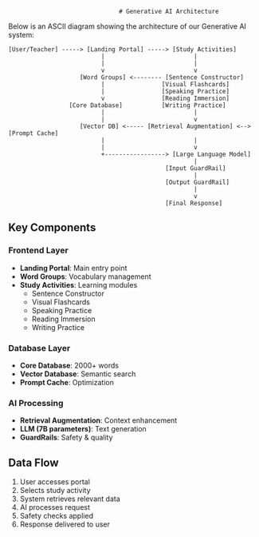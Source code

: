                                    # Generative AI Architecture

Below is an ASCII diagram showing the architecture of our Generative AI system:

    [User/Teacher] -----> [Landing Portal] -----> [Study Activities]
                              |                         |
                              |                         |
                              v                         v
                        [Word Groups] <-------- [Sentence Constructor]
                              |                [Visual Flashcards]
                              |                [Speaking Practice]
                              v                [Reading Immersion]
                     [Core Database]           [Writing Practice]
                              |                         |
                              |                         v
                        [Vector DB] <----- [Retrieval Augmentation] <--> [Prompt Cache]
                              |                         |
                              |                         v
                              +-----------------> [Large Language Model]
                                                        |
                                                [Input GuardRail]
                                                        |
                                                [Output GuardRail]
                                                        |
                                                        v
                                                [Final Response]

## Key Components

### Frontend Layer

- **Landing Portal**: Main entry point
- **Word Groups**: Vocabulary management
- **Study Activities**: Learning modules
  - Sentence Constructor
  - Visual Flashcards
  - Speaking Practice
  - Reading Immersion
  - Writing Practice

### Database Layer

- **Core Database**: 2000+ words
- **Vector Database**: Semantic search
- **Prompt Cache**: Optimization

### AI Processing

- **Retrieval Augmentation**: Context enhancement
- **LLM (7B parameters)**: Text generation
- **GuardRails**: Safety & quality

## Data Flow

1. User accesses portal
2. Selects study activity
3. System retrieves relevant data
4. AI processes request
5. Safety checks applied
6. Response delivered to user
